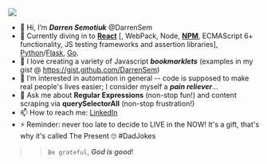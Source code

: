 <img src="https://github-readme-stats.vercel.app/api?username=DarrenSem&show_icons=true" sXYZtyle="width: 70%; max-width: 500px;">

- 👋 Hi, I’m ___Darren Semotiuk___ @DarrenSem
- 🔭 Currently diving in to [__React__](https://react-tutorial.app) \[, WebPack, Node, [__NPM__](https://www.npmjs.com/~darrensem), ECMAScript 6+ functionality, JS testing frameworks and assertion libraries\], [Python](https://www.python.org/)/[Flask](https://github.com/pallets/flask), [Go](https://GoByExample.com/).
- 🌱 I love creating a variety of Javascript ___bookmarklets___ (examples in my _gist_ @ https://gist.github.com/DarrenSem)
- 👀 I’m interested in automation in general -- code is supposed to make real people's lives easier; I consider myself a ___pain reliever___...
- 💬 Ask me about __Regular Expressions__ (non-stop fun!) and content scraping via __querySelectorAll__ (non-stop frustration!)
- 📫 How to reach me: [LinkedIn](https://www.linkedin.com/in/DarrenSem)
- ⚡ Reminder: never too late to decide to LIVE in the NOW! It's a gift, that's why it's called The Present 🙄 #DadJokes
> > `Be grateful`, ___God is good___!

<!---
- 🤔 I’m looking for help with ...
- 👯 I’m looking to collaborate on ...
**DarrenSem/DarrenSem** is a ✨ _special_ ✨ repository because its `README.md` (this file) appears on your GitHub profile.
You can click the Preview link to take a look at your changes.
--->
